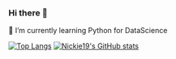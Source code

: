 ### Hi there 👋
🌱 I’m currently learning Python for DataScience

<!--
**Nickie19/Nickie19** is a ✨ _special_ ✨ repository because its `README.md` (this file) appears on your GitHub profile.

Here are some ideas to get you started:

- 🔭 I’m currently working on ...

- 👯 I’m looking to collaborate on ...
- 🤔 I’m looking for help with ...
- 💬 Ask me about ...
- 📫 How to reach me: ...
- 😄 Pronouns: ...
- ⚡ Fun fact: ...
-->
[![Top Langs](https://github-readme-stats.vercel.app/api/top-langs/?username=Nickie19&show_icons=true&theme=darcula)](https://github.com/Nickie19/github-readme-stats)
[![Nickie19's GitHub stats](https://github-readme-stats.vercel.app/api?username=Nickie19&show_icons=true&theme=darcula)](https://github.com/Nickie19/github-readme-stats)



